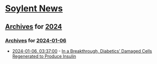 # [Soylent News](../../../README.md)

## [Archives](../../index.md) for [2024](../index.md)

### [Archives](../../index.md) for [2024-01-06](index.md)

* [2024-01-06, 03:37:00](https://soylentnews.org/article.pl?sid=24/01/05/060211&from=rss) - [In a Breakthrough, Diabetics’ Damaged Cells Regenerated to Produce Insulin](https://soylentnews.org/article.pl?sid=24/01/05/060211&from=rss)
